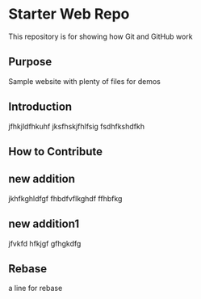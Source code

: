 # Starter Web Repo

This repository is for showing how Git and GitHub work

## Purpose

Sample website with plenty of files for demos

## Introduction
jfhkjldfhkuhf
jksfhskjfhlfsig
fsdhfkshdfkh
## How to Contribute

## new addition
jkhfkghldfgf
fhbdfvflkghdf
ffhbfkg
## new addition1
jfvkfd
hfkjgf
gfhgkdfg
## Rebase
a line for rebase
